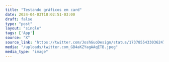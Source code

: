 ```yaml
---
title: "Testando gráficos em card"
date: 2024-04-03T18:02:51-03:00
draft: false
type: "post"
layout: "single"
tags: ['App']
source: "X"
source_link: "https://twitter.com/JoshGuoDesign/status/1737855433036247127/photo/2"
media: "/uploads/twitter.com_GB4aKZYagAAqETB.jpeg"
media_type: "image"
---
```


